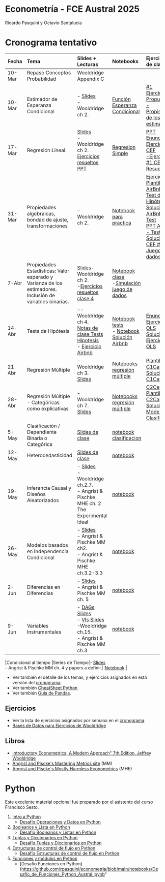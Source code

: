 # Econometría - FCE Austral 2025

Ricardo Pasquini y Octavio Santalucia

# Cronograma tentativo 


|Fecha|Tema|Slides + Lecturas|Notebooks|Ejercicios de clase|
|:----|:----|:----|:----|:----|
|10-Mar|Repaso Conceptos Probabilidad|Wooldridge Appendix C|||
|10- Mar|Estimador de Esperanza Condicional|- [Slides](https://github.com/rpasquini/econometria/blob/main/slides/cef/cef.pdf)<br/>- Wooldridge   ch 2.|[Función Esperanza Condicional](https://github.com/rpasquini/econometria/blob/main/notebooks/CEF_intro_Austral.ipynb)<br/>|[#1 Ejercicios Propuestos - Propiedades de los estimadores](https://github.com/OctavioSantalucia/econometria/blob/main/ejercicios/%231%20Ejercicios%20Propuestos%20-%20Propiedades%20de%20los%20estimadores.pptx)|
|17-Mar|Regresión   Lineal|[Slides](/slides/regresion/regresion.pdf)<br/>- Wooldridge   ch 2.<br/> [Ejercicios resueltos PPT](https://github.com/rpasquini/econometria/blob/main/slides/Ejercicios%20Propuestos%20Clase%202.pptx)| [Regresion Simple](https://github.com/rpasquini/econometria/blob/main/notebooks/OLS.ipynb)<br/> | [PPT Enunciado - Ejercicio #1 CEF](https://github.com/OctavioSantalucia/econometria/blob/main/ejercicios/%232%20Ejercicios%20Propuestos%20-%20CEF%20-%20Introducción%20a%20Python.pptx)<br/>[-Ejercicio #1 CEF Resuelto](https://github.com/OctavioSantalucia/econometria/blob/main/ejercicios/Solución_Ej1_CEF.ipynb)|
|31-Mar|Propiedades algebraicas, bondad de ajuste, transformaciones |- Wooldridge   ch 2.| [Notebook para practica](https://github.com/rpasquini/econometria/blob/main/notebooks/OLS_2_Ajuste_Propiedades_Test_de_Hip%C3%B3tesis.ipynb)| [Ejercicios 2](ejercicios/ejercicios_2.pdf) <br/>[Plantilla AirBnB - Test de Hipótesis](https://github.com/OctavioSantalucia/econometria/blob/main/ejercicios/Airbnb25_Plantilla.ipynb)<br/>[Solución AirBnB - Test](https://github.com/OctavioSantalucia/econometria/blob/main/ejercicios/Airbnb_Test_de_hip%C3%B3tesis%20Resuelto.ipynb)<br/>[PPT AirBnB - Test](https://github.com/OctavioSantalucia/econometria/blob/main/ejercicios/PPT%20Clase%205%20Test%20de%20Hipótesis.pptx)<br/>  [Solución CEF #2 - Juego de dados](https://github.com/OctavioSantalucia/econometria/blob/main/ejercicios/Solución_CEF_Ej_2_Juego_de_dados.ipynb)|                  
|7-Abr|Propiedades Estadísticas: Valor esperado y Varianza de los estimadores. Inclusión de variables binarias.| [Slides](slides/regresion/regresion_propiedades_estadisticas.pdf)- Wooldridge   ch 2.<br/>-[Ejercicios resueltos clase 4](https://github.com/OctavioSantalucia/econometria/blob/main/slides/PPT%20Clase%204.pptx)|[Notebook clase](https://github.com/rpasquini/econometria/blob/main/OLS%20dummys.ipynb)<br/> -[Simulación juego de dados](https://colab.research.google.com/drive/1x7LNL8_cxMW6_4m-ayLd-pb7pz81Bnpv?usp=sharing) <br/>                                                               |
|14-Abr|Tests de Hipótesis|-- Wooldridge   ch 4.<br/> [Notas de clase Tests Hipotesis](slides/Test%20Hipotesis.pdf)<br/>- [Ejercicio Airbnb](https://github.com/OctavioSantalucia/econometria/blob/main/ejercicios/PPT%20Clase%205%20Test%20de%20Hipótesis.pptx)| [Notebook tests](https://github.com/rpasquini/econometria/blob/main/Ejemplos_Testeo_de_Hip%C3%B3tesis.ipynb) <br/> - [Notebook Solución Airbnb](https://github.com/OctavioSantalucia/econometria/blob/main/ejercicios/Airbnb_Test_de_hipótesis.ipynb)|[Enunciado Ejercicios 2 OLS](https://github.com/OctavioSantalucia/econometria/blob/main/ejercicios/ejercicios_2.pdf) <br/> [Solución Ejercicios 2 OLS](https://github.com/OctavioSantalucia./econometria/blob/main/ejercicios/Ejercicios_2_OLS.ipynb)|
|21 Abr|Regresión Múltiple|- Wooldridge   ch 3. <br/>  [Slides](slides/regresion_multiple/reg_multiple.pdf)| [Notebooks regresión múltiple](https://github.com/rpasquini/econometria/blob/main/notebooks/Ejemplos_Regresion_Multiple.ipynb) | [Plantilla C1Cap3](https://github.com/OctavioSantalucia/econometria/blob/main/ejercicios/C1_Cap3_Plantilla.ipynb)<br/> [Solución C1Cap3](https://github.com/OctavioSantalucia/econometria/blob/main/ejercicios/C1_Capítulo_3_Resuelto.ipynb)|
|28-Abr|Regresión Múltiple - Categóricas como explicativas|- Wooldridge   ch 7. <br/>  [Slides](slides/regresion_multiple/reg_categoricas_como_explicativas.pdf)| [Notebooks regresión múltiple](https://github.com/rpasquini/econometria/blob/main/notebooks/Ejemplos_Regresion_Multiple.ipynb) | [C2Cap17 - Plantilla](https://github.com/OctavioSantalucia/econometria/blob/main/ejercicios/C2_Capítulo_17_Plantilla.ipynb) <br/> [C2Cap17 Solución - Modelos de Clasificación](https://github.com/OctavioSantalucia/econometria/blob/main/ejercicios/C2%20Capítulo%2017%20-%20Modelos%20de%20clasificación.ipynb)|
|5-May|Clasificación / Dependiente Binaria o Categórica  | [Slides de clase](https://github.com/rpasquini/econometria/blob/main/slides/Modelos%20Clasificaci%C3%B3n.pdf)<br/>| [notebook clasificacion](https://github.com/rpasquini/econometria/blob/main/5_Modelos_de_Clasificacion.ipynb) |
|12-May|Heterocedasticidad  | [Slides de clase](slides/heterocedasticidad/heterocedasticidad.pdf)  <br/>| [notebook](notebooks/Diagnostico_de_residuos_y_regresión_robusta.ipynb) |
|19-May|Inferencia   Causal y Diseños Aleatorizados|- [Slides](https://github.com/rpasquini/econometria/blob/main/slides/Sesgo%20selecci%C3%B3n%20y%20RCTs.pdf)<br/>- Wooldridge   ch.2.7. <br/> - Angrist & Pischke MHE ch. 2 The Experimental Ideal| [notebook](/notebooks/Experimentos_Aleatorizados.ipynb) |
|26-May|Modelos   basados en Independencia Condicional|- [Slides](slides/cia/cia.pdf)<br/>- Angrist   & Pischke MM ch2.  <br/>- Angrist &   Pischke MHE ch.3.2-3.3| [notebook](https://github.com/rpasquini/econometria/blob/main/CIA_y_Matching.ipynb)|
|2-Jun|Diferencias   en Diferencias|- [Slides](slides/DD/presentation.pdf)<br/>- Angrist   & Pischke MM ch. 5| [notebook](https://github.com/rpasquini/econometria/blob/main/notebooks/Diferencias_en_Diferencias.ipynb) |
|9-Jun|Variables   Instrumentales|- [DAGs Slides](https://github.com/rpasquini/econometria/blob/main/slides/Dags.pdf)<br/>- [VIs Slides](slides/IVs/IV.pdf)<br/> -Wooldridge   ch.15. <br/>- Angrist & Pischke MM ch.3|[notebook](https://github.com/rpasquini/econometria/blob/main/Instrumental_Variables.ipynb) |

|Condicional al tiempo |Series de Tiempo|- [Slides](https://github.com/rpasquini/econometria/blob/main/slides/Series%20de%20Tiempo.pdf)<br/> - Angrist   & Pischke MM ch. 4  y papers a   definir.| [Notebook](https://github.com/rpasquini/econometria/blob/main/Series_de_Tiempo.ipynb) |

* Ver también el detalle de los temas, y ejercicios asignados en esta versión del [cronograma](https://alumniiaeedu-my.sharepoint.com/:x:/g/personal/rpasquini_austral_edu_ar/EYxX_bAdzahGpWJe7p4WDuwBTN0jEWwvXJTbXr0KaDm4eg?e=kwJC4z).
* Ver también [CheatSheet Python](https://github.com/rpasquini/econometria/blob/main/datos/cheatsheet-python-1.pdf).
* Ver también [Guía de Pandas](https://github.com/rpasquini/econometria/blob/main/notebooks/Pandas_Austral.ipynb).




## Ejercicios

* Ver la lista de ejercicios asignados por semana en el [cronograma](https://alumniiaeedu-my.sharepoint.com/:x:/g/personal/rpasquini_austral_edu_ar/EYxX_bAdzahGpWJe7p4WDuwBTN0jEWwvXJTbXr0KaDm4eg?e=kwJC4z)
* [Bases de Datos para Ejercicios de Wooldridge](https://academic.cengage.com/resource_uploads/downloads/1111531048_374626.zip)



## Libros

* [Introductory Econometrics, A Modern Approach" 7th Edition. Jeffrey Wooldridge](https://www.amazon.com/Introductory-Econometrics-Modern-Approach-MindTap/dp/1337558869/ref=sr_1_1?keywords=introductory+econometrics+a+modern+approach&qid=1674591514&s=books&sprefix=introductory+econo%2Cstripbooks-intl-ship%2C303&sr=1-1)
* [Angrist and Piscke's Mastering Metrics site](https://www.masteringmetrics.com/) (MM)
* [Angrist and Piscke's Mostly Harmless Econometrics](https://www.researchgate.net/publication/51992844_Mostly_Harmless_Econometrics_An_Empiricist's_Companion) (MHE)



# Python

Este excelente material opcional fue preparado por el asistente del curso Francisco Sesto.

1. [Intro a Python](https://github.com/rpasquini/econometria/blob/main/notebooks/1_Python_Austral.ipynb)
   * [Desafío Operaciones y Datos en Python](https://github.com/rpasquini/econometria/blob/main/notebooks/Desafío_Operaciones_y_Datos_Python_Austral.ipynb)
2. [Booleanos y Lista en Python](https://github.com/rpasquini/econometria/blob/main/notebooks/2_Python_Austral.ipynb)
   * [Desafío Booleanos y Listas en Python](https://github.com/rpasquini/econometria/blob/main/notebooks/Desafío_Booleanos_y_Listas_Python_Austral.ipynb)
3. [Tuplas y Diccionarios en Python](https://github.com/rpasquini/econometria/blob/main/notebooks/3_Python_Austral.ipynb)
   * [Desafío Tuplas y Diccionarios en Python](https://github.com/rpasquini/econometria/blob/main/notebooks/Desafío_Tuplas_y_Diccionarios_Python_Austral.ipynb)
4. [Estructuras de control de flujo en Python](https://github.com/rpasquini/econometria/blob/main/notebooks/4_Python_Austral.ipynb)
   * [Desafío Estructuras de control de flujo en Python](https://github.com/rpasquini/econometria/blob/main/notebooks/Desafío_Estructuras_de_Control_de_Flujo_Python_Austral.ipynb)
5. [Funciones y módulos en Python](https://github.com/rpasquini/econometria/blob/main/notebooks/5_Python_Austral.ipynb)
   * [Desafío Funciones en Python](https://github.com/rpasquini/econometria/blob/main/notebooks/Desafío_de_Funciones_Python_Austral.ipynb"

